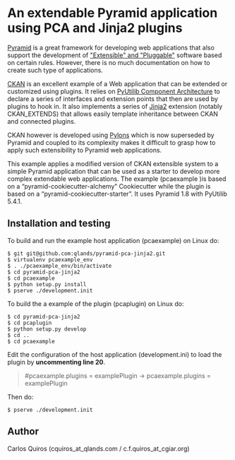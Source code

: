 # An extendable Pyramid application using PCA and Jinja2 plugins

[Pyramid]( https://trypyramid.com/) is a great framework for developing web applications that also support the development of ["Extensible" and "Pluggable"]( http://docs.pylonsproject.org/projects/pyramid/en/latest/narr/extending.html) software based on certain rules. However, there is no much documentation on how to create such type of applications.

[CKAN]( https://ckan.org/) is an excellent example of a Web application that can be extended or customized using plugins. It relies on [PyUtilib Component Architecture]( https://pypi.python.org/pypi/PyUtilib) to declare a series of interfaces and extension points that then are used by plugins to hook in. It also implements a series of [Jinja2]( http://jinja.pocoo.org/) extension (notably CKAN_EXTENDS) that allows easily template inheritance between CKAN and connected plugins.

CKAN however is developed using [Pylons](http://pylonsproject.org/about-pylons-framework.html) which is now superseded by Pyramid and coupled to its complexity makes it difficult to grasp how to apply such extensibility to Pyramid web applications.

This example applies a modified version of CKAN extensible system to a simple Pyramid application that can be used as a starter to develop more complex extendable web applications. The example (pcaexample )is based on a “pyramid-cookiecutter-alchemy” Cookiecutter while the plugin is based on a “pyramid-cookiecutter-starter”. It uses Pyramid 1.8 with PyUtilib 5.4.1.

## Installation and testing
To build and run the example host application (pcaexample) on Linux do:

    $ git git@github.com:qlands/pyramid-pca-jinja2.git
    $ virtualenv pcaexample_env
    $ . ./pcaexample_env/bin/activate
    $ cd pyramid-pca-jinja2
    $ cd pcaexample
    $ python setup.py install
    $ pserve ./development.init

To build the a example of the plugin (pcaplugin) on Linux do:

    $ cd pyramid-pca-jinja2
    $ cd pcaplugin
    $ python setup.py develop
    $ cd ..
    $ cd pcaexample


Edit the configuration of the host application (development.ini) to load the plugin by **uncommenting line 20**.
> #pcaexample.plugins = examplePlugin -> pcaexample.plugins = examplePlugin

Then do:

    $ pserve ./development.init

## Author
Carlos Quiros (cquiros_at_qlands.com / c.f.quiros_at_cgiar.org)